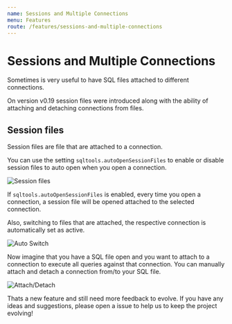 ```yaml
---
name: Sessions and Multiple Connections
menu: Features
route: /features/sessions-and-multiple-connections
---
```


# Sessions and Multiple Connections

Sometimes is very useful to have SQL files attached to different connections.

On version v0.19 session files were introduced along with the ability of attaching and detaching connections from files.

## Session files

Session files are file that are attached to a connection.

You can use the setting `sqltools.autoOpenSessionFiles` to enable or disable session files to auto open when you open a connection.

![Session files](https://raw.githubusercontent.com/mtxr/vscode-sqltools/master/docs/assets/auto-open-session.gif)

If `sqltools.autoOpenSessionFiles` is enabled, every time you open a connection, a session file will be opened attached to the selected connection.

Also, switching to files that are attached, the respective connection is automatically set as active.

![Auto Switch](https://raw.githubusercontent.com/mtxr/vscode-sqltools/master/docs/assets/auto-switching.gif)

Now imagine that you have a SQL file open and you want to attach to a connection to execute all queries against that connection. You can manually attach and detach a connection from/to your SQL file.

![Attach/Detach](https://raw.githubusercontent.com/mtxr/vscode-sqltools/master/docs/assets/attach-detach-connection.gif)

Thats a new feature and still need more feedback to evolve. If you have any ideas and suggestions, please open a issue to help us to keep the project evolving!
